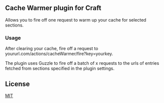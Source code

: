 ## Cache Warmer plugin for Craft

Allows you to fire off one request to warm up your cache for selected sections.

### Usage

After clearing your cache, fire off a request to yoururl.com/actions/cacheWarmer/fire?key=yourkey.

The plugin uses Guzzle to fire off a batch of x requests to the urls of entries fetched from sections specified in the plugin settings.

## License

[MIT](http://opensource.org/licenses/mit-license.php)

